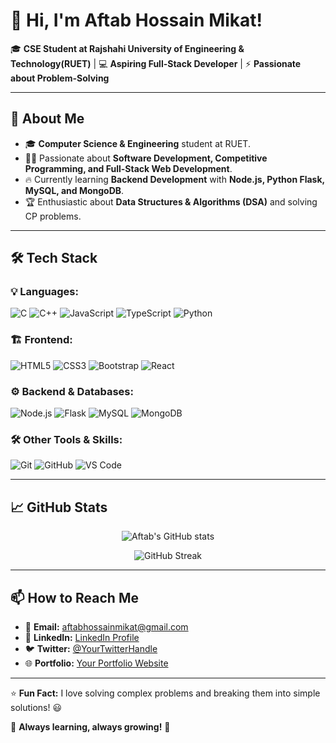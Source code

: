 # 👋 Hi, I'm Aftab Hossain Mikat!

🎓 **CSE Student at Rajshahi University of Engineering & Technology(RUET)** | 💻 **Aspiring Full-Stack Developer** | ⚡ **Passionate about Problem-Solving**

---

## 🚀 About Me
- 🎓 **Computer Science & Engineering** student at RUET.
- 👨‍💻 Passionate about **Software Development, Competitive Programming, and Full-Stack Web Development**.
- 🔥 Currently learning **Backend Development** with **Node.js, Python Flask, MySQL, and MongoDB**.
- 🏆 Enthusiastic about **Data Structures & Algorithms (DSA)** and solving CP problems.

---

## 🛠️ Tech Stack
### 💡 Languages:
![C](https://img.shields.io/badge/C-00599C?style=for-the-badge&logo=c&logoColor=white)
![C++](https://img.shields.io/badge/C++-00599C?style=for-the-badge&logo=c%2B%2B&logoColor=white)
![JavaScript](https://img.shields.io/badge/JavaScript-F7DF1E?style=for-the-badge&logo=javascript&logoColor=black)
![TypeScript](https://img.shields.io/badge/TypeScript-3178C6?style=for-the-badge&logo=typescript&logoColor=white)
![Python](https://img.shields.io/badge/Python-3776AB?style=for-the-badge&logo=python&logoColor=white)

### 🏗️ Frontend:
![HTML5](https://img.shields.io/badge/HTML5-E34F26?style=for-the-badge&logo=html5&logoColor=white)
![CSS3](https://img.shields.io/badge/CSS3-1572B6?style=for-the-badge&logo=css3&logoColor=white)
![Bootstrap](https://img.shields.io/badge/Bootstrap-7952B3?style=for-the-badge&logo=bootstrap&logoColor=white)
![React](https://img.shields.io/badge/React-61DAFB?style=for-the-badge&logo=react&logoColor=black)

### ⚙️ Backend & Databases:
![Node.js](https://img.shields.io/badge/Node.js-339933?style=for-the-badge&logo=nodedotjs&logoColor=white)
![Flask](https://img.shields.io/badge/Flask-000000?style=for-the-badge&logo=flask&logoColor=white)
![MySQL](https://img.shields.io/badge/MySQL-4479A1?style=for-the-badge&logo=mysql&logoColor=white)
![MongoDB](https://img.shields.io/badge/MongoDB-4EA94B?style=for-the-badge&logo=mongodb&logoColor=white)

### 🛠️ Other Tools & Skills:
![Git](https://img.shields.io/badge/Git-F05032?style=for-the-badge&logo=git&logoColor=white)
![GitHub](https://img.shields.io/badge/GitHub-181717?style=for-the-badge&logo=github&logoColor=white)
![VS Code](https://img.shields.io/badge/VS%20Code-007ACC?style=for-the-badge&logo=visual-studio-code&logoColor=white)

---

## 📈 GitHub Stats
<p align="center">
  <img src="https://github-readme-stats.vercel.app/api?username=AftabHossainMikat&show_icons=true&theme=radical" alt="Aftab's GitHub stats"/>
</p>

<p align="center">
  <img src="https://github-readme-streak-stats.herokuapp.com/?user=AftabHossainMikat&theme=radical" alt="GitHub Streak"/>
</p>

---

## 📫 How to Reach Me
- 📧 **Email:** [aftabhossainmikat@gmail.com](mailto:aftabhossainmikat@gmail.com)
- 💼 **LinkedIn:** [LinkedIn Profile](https://www.linkedin.com/in/aftabhossainmikat/)
- 🐦 **Twitter:** [@YourTwitterHandle](https://twitter.com/YourTwitterHandle)
- 🌐 **Portfolio:** [Your Portfolio Website](https://your-portfolio-link.com)

---

⭐ **Fun Fact:** I love solving complex problems and breaking them into simple solutions! 😃

🌱 **Always learning, always growing!** 🚀

